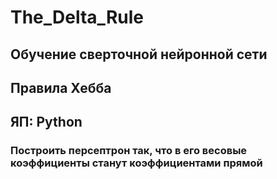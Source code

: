# The_Delta_Rule
## Обучение сверточной нейронной сети
## Правила Хебба
## ЯП: Python
### Построить персептрон так, что в его весовые коэффициенты станут коэффициентами прямой
